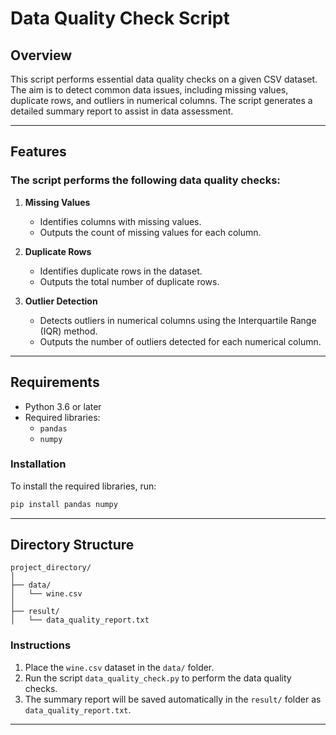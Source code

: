 # Data Quality Check Script

## Overview

This script performs essential data quality checks on a given CSV dataset. The aim is to detect common data issues, including missing values, duplicate rows, and outliers in numerical columns. The script generates a detailed summary report to assist in data assessment.

---

## Features

### The script performs the following data quality checks:
1. **Missing Values**
   - Identifies columns with missing values.
   - Outputs the count of missing values for each column.

2. **Duplicate Rows**
   - Identifies duplicate rows in the dataset.
   - Outputs the total number of duplicate rows.

3. **Outlier Detection**
   - Detects outliers in numerical columns using the Interquartile Range (IQR) method.
   - Outputs the number of outliers detected for each numerical column.

---

## Requirements

- Python 3.6 or later
- Required libraries:
  - `pandas`
  - `numpy`

### Installation
To install the required libraries, run:
```bash
pip install pandas numpy
```

---

## Directory Structure

```
project_directory/
│
├── data/
│   └── wine.csv
│
├── result/
│   └── data_quality_report.txt

```

### Instructions
1. Place the `wine.csv` dataset in the `data/` folder.
2. Run the script `data_quality_check.py` to perform the data quality checks.
3. The summary report will be saved automatically in the `result/` folder as `data_quality_report.txt`.

--- 

